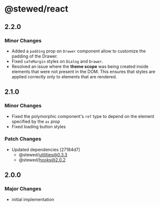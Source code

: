 # @stewed/react

## 2.2.0

### Minor Changes

  - Added a `padding` prop on `Drawer` component allow to customize the padding of the Drawer.
  - Fixed `safeMargin` styles on `Dialog` and `Drawer`.
  - Resolved an issue where the **theme scope** was being created inside elements that were not
    present in the DOM. This ensures that styles are applied correctly only to elements that are
    rendered.

## 2.1.0

### Minor Changes

- Fixed the polymorphic component's `ref` type to depend on the element specified by the `as` prop
- Fixed loading button styles

### Patch Changes

- Updated dependencies [27184d7]
  - @stewed/utilities@0.3.3
  - @stewed/hooks@2.0.2

## 2.0.0

### Major Changes

- initial implementation

